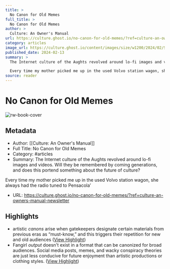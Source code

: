 ```yaml
---
title: >
  No Canon for Old Memes
full_title: >
  No Canon for Old Memes
author: >
  Culture: An Owner's Manual
url: https://culture.ghost.io/no-canon-for-old-memes/?ref=culture-an-owners-manual-newsletter
category: articles
image_url: https://culture.ghost.io/content/images/size/w1200/2024/02/Screenshot-2024-02-13-at-8.26.54.png
published_date: 2024-02-13
summary: >
  The Internet culture of the Aughts revolved around lo-fi images and videos. Will they be remembered by coming generations, and does this portend something about the future of culture?

  Every time my mother picked me up in the used Volvo station wagon, she always had the radio tuned to Pensacola’
source: reader
---
```

# No Canon for Old Memes

![rw-book-cover](https://culture.ghost.io/content/images/size/w1200/2024/02/Screenshot-2024-02-13-at-8.26.54.png)

## Metadata
- Author: [[Culture: An Owner's Manual]]
- Full Title: No Canon for Old Memes
- Category: #articles
- Summary: The Internet culture of the Aughts revolved around lo-fi images and videos. Will they be remembered by coming generations, and does this portend something about the future of culture?

Every time my mother picked me up in the used Volvo station wagon, she always had the radio tuned to Pensacola’
- URL: https://culture.ghost.io/no-canon-for-old-memes/?ref=culture-an-owners-manual-newsletter

## Highlights
- artistic *canons* arise when gatekeepers designate certain materials from previous eras as “must-know,” and this triggers their repetition for new and old audiences ([View Highlight](https://read.readwise.io/read/01hvb7d31n3d4vvknac6jyc5fd))
- Fangirl *output* doesn't exist in a format that can be canonized for broad audiences. Social media posts, memes, and wacky conspiracy theories are just less conducive for future enjoyment than artistic productions or clothing styles. ([View Highlight](https://read.readwise.io/read/01hvb7hjkb4tra1e22930rvh62))


